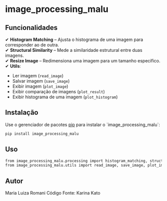 # image_processing_malu

## Funcionalidades

✔ **Histogram Matching** – Ajusta o histograma de uma imagem para corresponder ao de outra.  
✔ **Structural Similarity** – Mede a similaridade estrutural entre duas imagens.  
✔ **Resize Image** – Redimensiona uma imagem para um tamanho específico.  
✔ **Utils**:
   - Ler imagem (`read_image`)
   - Salvar imagem (`save_image`)
   - Exibir imagem (`plot_image`)
   - Exibir comparação de imagens (`plot_result`)
   - Exibir histograma de uma imagem (`plot_histogram`)

## Instalação

Use o gerenciador de pacotes [pip]([https://pip.pypa.io/en/stable/](https://pypi.org/project/image-processing-malu/)) para instalar o `image_processing_malu`:

```bash
pip install image_processing_malu
```

## Uso
```bash
from image_processing_malu.processing import histogram_matching, structural_similarity, resize_image
from image_processing_malu.utils import read_image, save_image, plot_image, plot_result, plot_histogram
```

## Autor
Maria Luiza Romani
Código Fonte: Karina Kato
